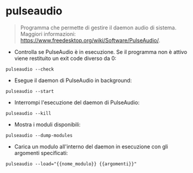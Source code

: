 # pulseaudio

> Programma che permette di gestire il daemon audio di sistema.
> Maggiori informazioni: <https://www.freedesktop.org/wiki/Software/PulseAudio/>.

- Controlla se PulseAudio è in esecuzione. Se il programma non è attivo viene restituito un exit code diverso da 0:

`pulseaudio --check`

- Esegue il daemon di PulseAudio in background:

`pulseaudio --start`

- Interrompi l'esecuzione del daemon di PulseAudio:

`pulseaudio --kill`

- Mostra i moduli disponibili:

`pulseaudio --dump-modules`

- Carica un modulo all'interno del daemon in esecuzione con gli argomenti specificati:

`pulseaudio --load="{{nome_modulo}} {{argomenti}}"`
